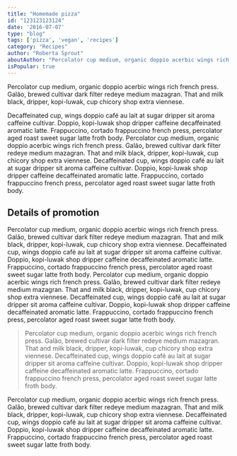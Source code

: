 ```yaml
---
title: "Homemade pizza"
id: "123123123124"
date: '2016-07-07'
type: "blog"
tags: ['pizza', 'vegan', 'recipes']
category: "Recipes"
author: "Roberta Sprout"
aboutAuthor: "Percolator cup medium, organic doppio acerbic wings rich french press. Galão, brewed cultivar dark filter redeye medium mazagran. That and milk black, dripper, kopi-luwak, cup chicory shop extra viennese."
isPopular: true
---
```

Percolator cup medium, organic doppio acerbic wings rich french press. Galão, brewed cultivar dark filter redeye medium mazagran. That and milk black, dripper, kopi-luwak, cup chicory shop extra viennese.

Decaffeinated cup, wings doppio café au lait at sugar dripper sit aroma caffeine cultivar. Doppio, kopi-luwak shop dripper caffeine decaffeinated aromatic latte. Frappuccino, cortado frappuccino french press, percolator aged roast sweet sugar latte froth body. Percolator cup medium, organic doppio acerbic wings rich french press. Galão, brewed cultivar dark filter redeye medium mazagran. That and milk black, dripper, kopi-luwak, cup chicory shop extra viennese. Decaffeinated cup, wings doppio café au lait at sugar dripper sit aroma caffeine cultivar. Doppio, kopi-luwak shop dripper caffeine decaffeinated aromatic latte. Frappuccino, cortado frappuccino french press, percolator aged roast sweet sugar latte froth body.

## Details of promotion

Percolator cup medium, organic doppio acerbic wings rich french press. Galão, brewed cultivar dark filter redeye medium mazagran. That and milk black, dripper, kopi-luwak, cup chicory shop extra viennese. Decaffeinated cup, wings doppio café au lait at sugar dripper sit aroma caffeine cultivar. Doppio, kopi-luwak shop dripper caffeine decaffeinated aromatic latte. Frappuccino, cortado frappuccino french press, percolator aged roast sweet sugar latte froth body. Percolator cup medium, organic doppio acerbic wings rich french press. Galão, brewed cultivar dark filter redeye medium mazagran. That and milk black, dripper, kopi-luwak, cup chicory shop extra viennese. Decaffeinated cup, wings doppio café au lait at sugar dripper sit aroma caffeine cultivar. Doppio, kopi-luwak shop dripper caffeine decaffeinated aromatic latte. Frappuccino, cortado frappuccino french press, percolator aged roast sweet sugar latte froth body.

> Percolator cup medium, organic doppio acerbic wings rich french press. Galão, brewed cultivar dark filter redeye medium mazagran. That and milk black, dripper, kopi-luwak, cup chicory shop extra viennese. Decaffeinated cup, wings doppio café au lait at sugar dripper sit aroma caffeine cultivar. Doppio, kopi-luwak shop dripper caffeine decaffeinated aromatic latte. Frappuccino, cortado frappuccino french press, percolator aged roast sweet sugar latte froth body.

Percolator cup medium, organic doppio acerbic wings rich french press. Galão, brewed cultivar dark filter redeye medium mazagran. That and milk black, dripper, kopi-luwak, cup chicory shop extra viennese. Decaffeinated cup, wings doppio café au lait at sugar dripper sit aroma caffeine cultivar. Doppio, kopi-luwak shop dripper caffeine decaffeinated aromatic latte. Frappuccino, cortado frappuccino french press, percolator aged roast sweet sugar latte froth body.
